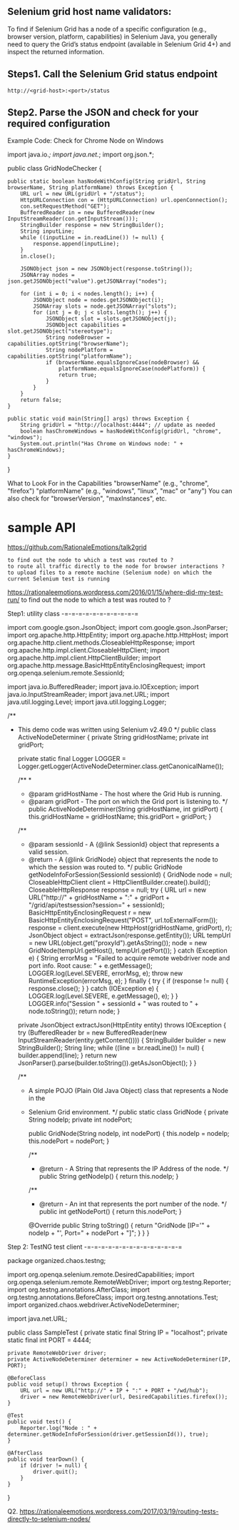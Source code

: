 Selenium grid host name validators:
-------------------------------------

To find if Selenium Grid has a node of a specific configuration (e.g., browser version, platform, capabilities) in Selenium Java, you generally need to query the Grid’s status endpoint (available in Selenium Grid 4+) and inspect the returned information.

Steps1. Call the Selenium Grid status endpoint
-----------------------------------------------
	http://<grid-host>:<port>/status

Step2. Parse the JSON and check for your required configuration
-----------------------------------------------------------------


Example Code: Check for Chrome Node on Windows

import java.io.*;
import java.net.*;
import org.json.*;

public class GridNodeChecker {

    public static boolean hasNodeWithConfig(String gridUrl, String browserName, String platformName) throws Exception {
        URL url = new URL(gridUrl + "/status");
        HttpURLConnection con = (HttpURLConnection) url.openConnection();
        con.setRequestMethod("GET");
        BufferedReader in = new BufferedReader(new InputStreamReader(con.getInputStream()));
        StringBuilder response = new StringBuilder();
        String inputLine;
        while ((inputLine = in.readLine()) != null) {
            response.append(inputLine);
        }
        in.close();

        JSONObject json = new JSONObject(response.toString());
        JSONArray nodes = json.getJSONObject("value").getJSONArray("nodes");

        for (int i = 0; i < nodes.length(); i++) {
            JSONObject node = nodes.getJSONObject(i);
            JSONArray slots = node.getJSONArray("slots");
            for (int j = 0; j < slots.length(); j++) {
                JSONObject slot = slots.getJSONObject(j);
                JSONObject capabilities = slot.getJSONObject("stereotype");
                String nodeBrowser = capabilities.optString("browserName");
                String nodePlatform = capabilities.optString("platformName");
                if (browserName.equalsIgnoreCase(nodeBrowser) &&
                    platformName.equalsIgnoreCase(nodePlatform)) {
                    return true;
                }
            }
        }
        return false;
    }

    public static void main(String[] args) throws Exception {
        String gridUrl = "http://localhost:4444"; // update as needed
        boolean hasChromeWindows = hasNodeWithConfig(gridUrl, "chrome", "windows");
        System.out.println("Has Chrome on Windows node: " + hasChromeWindows);
    }
}


What to Look For in the Capabilities
	"browserName" (e.g., "chrome", "firefox")
	"platformName" (e.g., "windows", "linux", "mac" or "any")
	You can also check for "browserVersion", "maxInstances", etc.



# sample API

https://github.com/RationaleEmotions/talk2grid

	to find out the node to which a test was routed to ?
	to route all traffic directly to the node for browser interactions ?
	to upload files to a remote machine (Selenium node) on which the current Selenium test is running

https://rationaleemotions.wordpress.com/2016/01/15/where-did-my-test-run/
	to find out the node to which a test was routed to ?

Step1: utility class 
-=-=-=-=-=-=-=-=-=-=-=

import com.google.gson.JsonObject;
import com.google.gson.JsonParser;
import org.apache.http.HttpEntity;
import org.apache.http.HttpHost;
import org.apache.http.client.methods.CloseableHttpResponse;
import org.apache.http.impl.client.CloseableHttpClient;
import org.apache.http.impl.client.HttpClientBuilder;
import org.apache.http.message.BasicHttpEntityEnclosingRequest;
import org.openqa.selenium.remote.SessionId;
 
import java.io.BufferedReader;
import java.io.IOException;
import java.io.InputStreamReader;
import java.net.URL;
import java.util.logging.Level;
import java.util.logging.Logger;
 
/**
 * This demo code was written using Selenium v2.49.0
 */
public class ActiveNodeDeterminer {
    private String gridHostName;
    private int gridPort;
 
    private static final Logger LOGGER = Logger.getLogger(ActiveNodeDeterminer.class.getCanonicalName());
 
    /**
     *
     * @param gridHostName - The host where the Grid Hub is running.
     * @param gridPort - The port on which the Grid port is listening to.
     */
    public ActiveNodeDeterminer(String gridHostName, int gridPort) {
        this.gridHostName = gridHostName;
        this.gridPort = gridPort;
    }
 
    /**
     * @param sessionId - A {@link SessionId} object that represents a valid session.
     * @return - A {@link GridNode} object that represents the node to which the session was routed to.
     */
    public GridNode getNodeInfoForSession(SessionId sessionId) {
        GridNode node = null;
        CloseableHttpClient client = HttpClientBuilder.create().build();
        CloseableHttpResponse response = null;
        try {
            URL url = new URL("http://" + gridHostName + ":" + gridPort + "/grid/api/testsession?session=" + sessionId);
            BasicHttpEntityEnclosingRequest r = new BasicHttpEntityEnclosingRequest("POST", url.toExternalForm());
            response = client.execute(new HttpHost(gridHostName, gridPort), r);
            JsonObject object = extractJson(response.getEntity());
            URL tempUrl = new URL(object.get("proxyId").getAsString());
            node = new GridNode(tempUrl.getHost(), tempUrl.getPort());
        } catch (Exception e) {
            String errorMsg = "Failed to acquire remote webdriver node and port info. Root cause: " + e.getMessage();
            LOGGER.log(Level.SEVERE, errorMsg, e);
            throw new RuntimeException(errorMsg, e);
        } finally {
            try {
                if (response != null) {
                    response.close();
                }
            } catch (IOException e) {
                LOGGER.log(Level.SEVERE, e.getMessage(), e);
            }
        }
        LOGGER.info("Session " + sessionId + " was routed to " + node.toString());
        return node;
    }
 
    private JsonObject extractJson(HttpEntity entity) throws IOException {
        try (BufferedReader br = new BufferedReader(new InputStreamReader(entity.getContent()))) {
            StringBuilder builder = new StringBuilder();
            String line;
            while ((line = br.readLine()) != null) {
                builder.append(line);
            }
            return new JsonParser().parse(builder.toString()).getAsJsonObject();
        }
    }
 
    /**
     * A simple POJO (Plain Old Java Object) class that represents a Node in the
     * Selenium Grid environment.
     */
    public static class GridNode {
        private String nodeIp;
        private int nodePort;
 
 
        public GridNode(String nodeIp, int nodePort) {
            this.nodeIp = nodeIp;
            this.nodePort = nodePort;
        }
 
        /**
         * @return - A String that represents the IP Address of the node.
         */
        public String getNodeIp() {
            return this.nodeIp;
        }
 
        /**
         * @return - An int that represents the port number of the node.
         */
        public int getNodePort() {
            return this.nodePort;
        }
 
        @Override
        public String toString() {
            return "GridNode [IP='" + nodeIp + "', Port=" + nodePort + "]";
        }
    }
}

Step 2: TestNG test client
-=-=-=-=-=-=-=-=-=-=-=-=-=-=

package organized.chaos.testng;
 
import org.openqa.selenium.remote.DesiredCapabilities;
import org.openqa.selenium.remote.RemoteWebDriver;
import org.testng.Reporter;
import org.testng.annotations.AfterClass;
import org.testng.annotations.BeforeClass;
import org.testng.annotations.Test;
import organized.chaos.webdriver.ActiveNodeDeterminer;
 
import java.net.URL;
 
public class SampleTest {
    private static final String IP = "localhost";
    private static final int PORT = 4444;
 
    private RemoteWebDriver driver;
    private ActiveNodeDeterminer determiner = new ActiveNodeDeterminer(IP, PORT);
 
    @BeforeClass
    public void setup() throws Exception {
        URL url = new URL("http://" + IP + ":" + PORT + "/wd/hub");
        driver = new RemoteWebDriver(url, DesiredCapabilities.firefox());
    }
 
    @Test
    public void test() {
        Reporter.log("Node : " + determiner.getNodeInfoForSession(driver.getSessionId()), true);
    }
 
    @AfterClass
    public void tearDown() {
        if (driver != null) {
            driver.quit();
        }
    }
}


Q2. https://rationaleemotions.wordpress.com/2017/03/19/routing-tests-directly-to-selenium-nodes/






